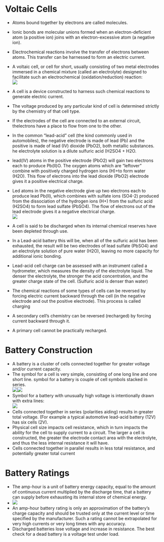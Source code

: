 # Voltaic Cells
- Atoms bound together by electrons are called molecules.
- Ionic bonds are molecular unions formed when an electron-deficient atom (a positive ion) joins with an electron-excessive atom (a negative ion).
- Electrochemical reactions involve the transfer of electrons between atoms. This transfer can be harnessed to form an electric current.
- A voltaic cell, or cell for short, usually consisting of two metal electrodes immersed in a chemical mixture (called an electrolyte) designed to facilitate such an electrochemical (oxidation/reduction) reaction:<br/>
![](https://www.allaboutcircuits.com/uploads/articles/voltaic_cell.jpg)
- A cell is a device constructed to harness such chemical reactions to generate electric current.
- The voltage produced by any particular kind of cell is determined strictly by the chemistry of that cell type.
- If the electrodes of the cell are connected to an external circuit, thelectrons have a place to flow from one to the other.
- In the common “lead-acid” cell (the kind commonly used in automobiles), the negative electrode is made of lead (Pb) and the positive is made of lead (IV) dioxide (PbO2), both metallic substances. he electrolyte solution is a dilute sulfuric acid (H2SO4 + H2O.
- lead(IV) atoms in the positive electrode (PbO2) will gain two electrons each to produce Pb(II)O. The oxygen atoms which are “leftover” combine with positively charged hydrogen ions (H)+to form water (H2O). This flow of electrons into the lead dioxide (PbO2) electrode gives it a positive electrical charge. 
- Led atoms in the negative electrode give up two electrons each to produce lead Pb(II), which combines with sulfate ions (SO4-2) produced from the dissociation of the hydrogen ions (H+) from the sulfuric acid (H2SO4) to form lead sulfate (PbSO4). The flow of electrons out of the lead electrode gives it a negative electrical charge.<br/>
![](https://www.allaboutcircuits.com/uploads/articles/lead-acid-cell-discharging-diagram-1.jpg)

- A cell is said to be discharged when its internal chemical reserves have been depleted through use.
- In a Lead-acid battery this will be, when all of the sulfuric acid has been exhausted, the result will be two electrodes of lead sulfate (PbSO4) and an electrolyte solution of pure water (H2O), leaving no more capacity for additional ionic bonding.
- Lead-acid cell charge can be assessed with an instrument called a hydrometer, which measures the density of the electrolyte liquid. The denser the electrolyte, the stronger the acid concentration, and the greater charge state of the cell. (Sulfuric acid is denser than water)
- The chemical reactions of some types of cells can be reversed by forcing electric current backward through the cell (in the negative electrode and out the positive electrode). This process is called charging
- A secondary cell’s chemistry can be reversed (recharged) by forcing current backward through it.
- A primary cell cannot be practically recharged.

# Battery Construction
- A battery is a cluster of cells connected together for greater voltage and/or current capacity.
- The symbol for a cell is very simple, consisting of one long line and one short line. symbol for a battery is couple of cell symbols stacked in series.<br/>
![](https://www.allaboutcircuits.com/uploads/articles/cell.jpg)![](https://www.allaboutcircuits.com/uploads/articles/battery.jpg)<br/>
- Symbol for a battery with unusually high voltage is intentionally drawn with extra lines:<br/>
![](https://www.allaboutcircuits.com/uploads/articles/unusually-high-voltage-symbol-for-battery.jpg)<br/>
- Cells connected together in series (polarities aiding) results in greater total voltage. (For example a typical automotive lead-acid battery (12V) has six cells (2V).
- Physical cell size impacts cell resistance, which in turn impacts the ability for the cell to supply current to a circuit. The larger a cell is constructed, the greater the electrode contact area with the electrolyte, and thus the less internal resistance it will have.
- Cells connected together in parallel results in less total resistance, and potentially greater total current

# Battery Ratings
- The amp-hour is a unit of battery energy capacity, equal to the amount of continuous current multiplied by the discharge time, that a battery can supply before exhausting its internal store of chemical energy.
- ![](https://www.allaboutcircuits.com/uploads/articles/amp-hour.jpg)
- An amp-hour battery rating is only an approximation of the battery’s charge capacity and should be trusted only at the current level or time specified by the manufacturer. Such a rating cannot be extrapolated for very high currents or very long times with any accuracy.
- Discharged batteries lose voltage and increase in resistance. The best check for a dead battery is a voltage test under load.
